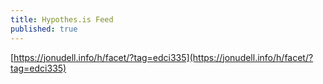 ```yaml
---
title: Hypothes.is Feed
published: true
---
```


[https://jonudell.info/h/facet/?tag=edci335](https://jonudell.info/h/facet/?tag=edci335)
